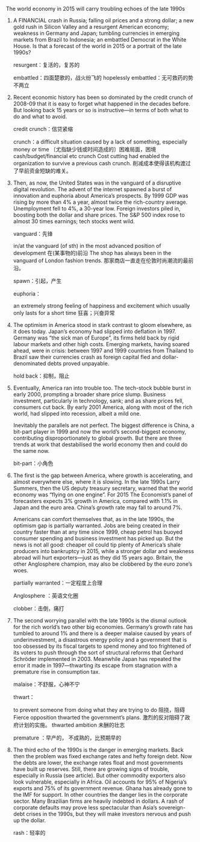 ​       The world economy in 2015 will carry troubling echoes of the late 1990s

1. A FINANCIAL crash in Russia; falling oil prices and a strong dollar; a new gold rush in Silicon Valley and a resurgent American economy; weakness in Germany and Japan; tumbling currencies in emerging markets from Brazil to Indonesia; an embattled Democrat in the White House. Is that a forecast of the world in 2015 or a portrait of the late 1990s?

   resurgent：复活的，复苏的

   embattled：四面楚歌的，战火纷飞的   hopelessly embattled：无可救药的势不两立

   

2. Recent economic history has been so dominated by the credit crunch of 2008-09 that it is easy to forget what happened in the decades before. But looking back 15 years or so is instructive—in terms of both what to do and what to avoid.

   credit crunch：信贷紧缩

   crunch：a difficult situation caused by a lack of something, especially money or time
   〔尤指缺少钱或时间造成的〕困难局面，困境
   cash/budget/financial etc crunch
   Cost cutting had enabled the organization to survive a previous cash crunch.
   削减成本使得该机构渡过了早前资金短缺的难关。

   

3. Then, as now, the United States was in the vanguard of a disruptive digital revolution. The advent of the internet spawned a burst of innovation and euphoria about America’s prospects. By 1999 GDP was rising by more than 4% a year, almost twice the rich-country average. Unemployment fell to 4%, a 30-year low. Foreign investors piled in, boosting both the dollar and share prices. The S&P 500 index rose to almost 30 times earnings; tech stocks went wild.

   vanguard：先锋

   in/at the vanguard (of sth)
   in the most advanced position of development
   在(某事物的)前沿
   The shop has always been in the vanguard of London fashion trends.
   那家商店一直走在伦敦时尚潮流的最前沿。

   spawn：引起，产生

   euphoria：

   an extremely strong feeling of happiness and excitement which usually only lasts for a short time
   狂喜；兴奋异常

   

4. The optimism in America stood in stark contrast to gloom elsewhere, as it does today. Japan’s economy had slipped into deflation in 1997. Germany was “the sick man of Europe”, its firms held back by rigid labour markets and other high costs. Emerging markets, having soared ahead, were in crisis: between 1997 and 1999 countries from Thailand to Brazil saw their currencies crash as foreign capital fled and dollar-denominated debts proved unpayable.

   hold back：抑制，阻止

   

5. Eventually, America ran into trouble too. The tech-stock bubble burst in early 2000, prompting a broader share price slump. Business investment, particularly in technology, sank; and as share prices fell, consumers cut back. By early 2001 America, along with most of the rich world, had slipped into recession, albeit a mild one.

   Inevitably the parallels are not perfect. The biggest difference is China, a bit-part player in 1999 and now the world’s second-biggest economy, contributing disproportionately to global growth. But there are three trends at work that destabilised the world economy then and could do the same now.

   bit-part：小角色

   

6. The first is the gap between America, where growth is accelerating, and almost everywhere else, where it is slowing. In the late 1990s Larry Summers, then the US deputy treasury secretary, warned that the world economy was “flying on one engine”. For 2015 The Economist’s panel of forecasters expects 3% growth in America, compared with 1.1% in Japan and the euro area. China’s growth rate may fall to around 7%.

   Americans can comfort themselves that, as in the late 1990s, the optimism gap is partially warranted. Jobs are being created in their country faster than at any time since 1999, cheap petrol has buoyed consumer spending and business investment has picked up. But the news is not all good: cheaper oil could tip plenty of America’s shale producers into bankruptcy in 2015, while a stronger dollar and weakness abroad will hurt exporters—just as they did 15 years ago. Britain, the other Anglosphere champion, may also be clobbered by the euro zone’s woes.

   partially warranted：一定程度上合理

   Anglosphere ：英语文化圈

   clobber：击倒，痛打

   

7. The second worrying parallel with the late 1990s is the dismal outlook for the rich world’s two other big economies. Germany’s growth rate has tumbled to around 1% and there is a deeper malaise caused by years of underinvestment, a disastrous energy policy and a government that is too obsessed by its fiscal targets to spend money and too frightened of its voters to push through the sort of structural reforms that Gerhard Schröder implemented in 2003. Meanwhile Japan has repeated the error it made in 1997—thwarting its escape from stagnation with a premature rise in consumption tax.

   malaise：不舒服，心神不宁

   thwart：

   to prevent someone from doing what they are trying to do
   阻挠，阻碍
   Fierce opposition thwarted the government’s plans.
   激烈的反对阻碍了政府计划的实施。
   thwarted ambition 未酬的壮志

   premature ：早产的， 不成熟的，比预期早的

   

8. The third echo of the 1990s is the danger in emerging markets. Back then the problem was fixed exchange rates and hefty foreign debt. Now the debts are lower, the exchange rates float and most governments have built up reserves. Still, there are growing signs of trouble, especially in Russia (see article). But other commodity exporters also look vulnerable, especially in Africa. Oil accounts for 95% of Nigeria’s exports and 75% of its government revenue. Ghana has already gone to the IMF for support. In other countries the danger lies in the corporate sector. Many Brazilian firms are heavily indebted in dollars. A rash of corporate defaults may prove less spectacular than Asia’s sovereign-debt crises in the 1990s, but they will make investors nervous and push up the dollar.

   rash：轻率的